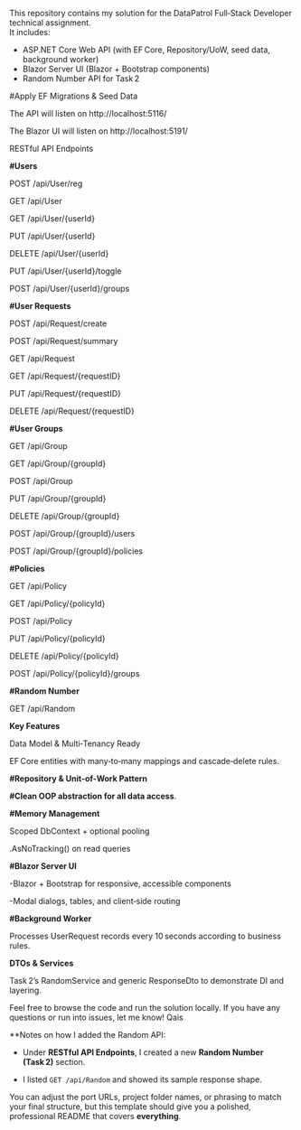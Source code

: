 This repository contains my solution for the DataPatrol Full‑Stack Developer technical assignment.  
It includes:

- ASP.NET Core Web API (with EF Core, Repository/UoW, seed data, background worker)  
- Blazor Server UI (Blazor + Bootstrap components)  
- Random Number API for Task 2


#Apply EF Migrations & Seed Data

The API will listen on http://localhost:5116/

The Blazor UI will listen on http://localhost:5191/


RESTful API Endpoints


**#Users**

POST /api/User/reg

GET /api/User

GET /api/User/{userId}

PUT /api/User/{userId}

DELETE /api/User/{userId}

PUT /api/User/{userId}/toggle

POST /api/User/{userId}/groups


**#User Requests**

POST /api/Request/create

POST /api/Request/summary

GET /api/Request

GET /api/Request/{requestID}

PUT /api/Request/{requestID}

DELETE /api/Request/{requestID}


**#User Groups**

GET /api/Group

GET /api/Group/{groupId}

POST /api/Group

PUT /api/Group/{groupId}

DELETE /api/Group/{groupId}

POST /api/Group/{groupId}/users

POST /api/Group/{groupId}/policies


**#Policies**

GET /api/Policy

GET /api/Policy/{policyId}

POST /api/Policy

PUT /api/Policy/{policyId}

DELETE /api/Policy/{policyId}

POST /api/Policy/{policyId}/groups


**#Random Number**

GET /api/Random




**Key Features**

Data Model & Multi‑Tenancy Ready

EF Core entities with many‑to‑many mappings and cascade‑delete rules.

**#Repository & Unit‑of‑Work Pattern**

**#Clean OOP abstraction for all data access**.

**#Memory Management**

Scoped DbContext + optional pooling

.AsNoTracking() on read queries



**#Blazor Server UI**

-Blazor + Bootstrap for responsive, accessible components

-Modal dialogs, tables, and client‑side routing



**#Background Worker**

Processes UserRequest records every 10 seconds according to business rules.



**DTOs & Services**

Task 2’s RandomService and generic ResponseDto<T> to demonstrate DI and layering.

Feel free to browse the code and run the solution locally. If you have any questions or run into issues, let me know!
Qais



**Notes on how I added the Random API:

- Under **RESTful API Endpoints**, I created a new **Random Number (Task 2)** section.

- I listed `GET /api/Random` and showed its sample response shape.  

You can adjust the port URLs, project folder names, or phrasing to match your final structure, but this template should give you a polished, professional README that covers **everything**.
